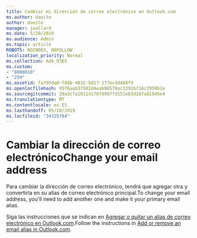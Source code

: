 ```yaml
---
title: Cambiar mi dirección de correo electrónico en Outlook.com
ms.author: daeite
author: daeite
manager: joallard
ms.date: 5/20/2019
ms.audience: Admin
ms.topic: article
ROBOTS: NOINDEX, NOFOLLOW
localization_priority: Normal
ms.collection: Adm_O365
ms.custom:
- "8000010"
- "259"
ms.assetid: fa795da0-f04b-4032-bd27-177ecdd488f9
ms.openlocfilehash: 95f6aab3f502d4eab98579ac3391b716c2959b2e
ms.sourcegitcommit: 20a3cfa10114176f8997fd151e83d167a81945e4
ms.translationtype: MT
ms.contentlocale: es-ES
ms.lasthandoff: 05/20/2019
ms.locfileid: "34325784"
---
```

# <a name="change-your-email-address"></a><span data-ttu-id="4f182-102">Cambiar la dirección de correo electrónico</span><span class="sxs-lookup"><span data-stu-id="4f182-102">Change your email address</span></span>

<span data-ttu-id="4f182-103">Para cambiar la dirección de correo electrónico, tendrá que agregar otra y convertirla en su alias de correo electrónico principal.</span><span class="sxs-lookup"><span data-stu-id="4f182-103">To change your email address, you'll need to add another one and make it your primary email alias.</span></span>
  
<span data-ttu-id="4f182-104">Siga las instrucciones que se indican en [Agregar o quitar un alias de correo electrónico en Outlook.com](https://go.microsoft.com/fwlink/p/?linkid=873115).</span><span class="sxs-lookup"><span data-stu-id="4f182-104">Follow the instructions in [Add or remove an email alias in Outlook.com](https://go.microsoft.com/fwlink/p/?linkid=873115).</span></span>